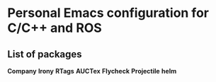 # Personal Emacs configuration for C/C++ and ROS

## List of packages
**Company**
**Irony**
**RTags**
**AUCTex**
**Flycheck**
**Projectile**
**helm**
